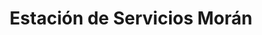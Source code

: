 ---
title: "Estación de Servicios Morán"
url: /caracas/estacion-de-servicios-moran/
shop: comodidad
---